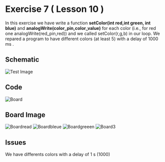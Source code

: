 


# Exercise 7 ( Lesson 10 )

In this exercise we have write a function **setColor(int red,int green, int blue)** and **analogWrite(color_pin,color_value)** for each color (i.e., for red one analogWrite(red_pin,red)) and we called setColor(r,g,b) in our loop.
We repared a program to have different colors (at least 5) with a delay of 1000 ms . 

## Schematic 
![Test Image](https://github.com/efrei-paris-sud/2020-C-Just-do-it/blob/main/lab/1/ex7/Capture%20d%E2%80%99e%CC%81cran%202020-12-03%20a%CC%80%2011.35.25.png)

## Code

![Board](https://github.com/efrei-paris-sud/2020-C-Just-do-it/blob/main/lab/1/ex7/Capture%20d%E2%80%99e%CC%81cran%202020-12-03%20a%CC%80%2011.37.14.png)

## Board Image

![Boardread](https://github.com/efrei-paris-sud/2020-C-Just-do-it/blob/main/lab/1/ex7/Capture%20d%E2%80%99e%CC%81cran%202020-12-02%20a%CC%80%2009.55.15.png)
![Boardbleue](https://github.com/efrei-paris-sud/2020-C-Just-do-it/blob/main/lab/1/ex7/Capture%20d%E2%80%99e%CC%81cran%202020-12-02%20a%CC%80%2009.55.34.png)
![Boardgreeen](https://github.com/efrei-paris-sud/2020-C-Just-do-it/blob/main/lab/1/ex7/Capture%20d%E2%80%99e%CC%81cran%202020-12-02%20a%CC%80%2009.55.52.png)
![Board3](https://github.com/efrei-paris-sud/2020-C-Just-do-it/blob/main/lab/1/ex7/Capture%20d%E2%80%99e%CC%81cran%202020-12-02%20a%CC%80%2009.56.10.png)

## Issues

We have differents colors with a delay of 1 s (1000)
